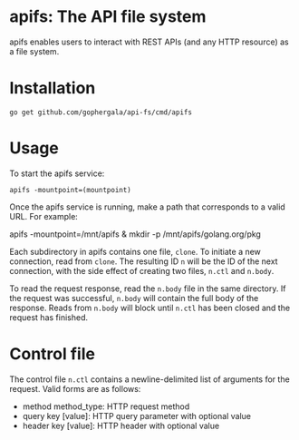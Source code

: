 # apifs: The API file system

apifs enables users to interact with REST APIs (and any HTTP resource) as a
file system.

# Installation

`go get github.com/gophergala/api-fs/cmd/apifs`

# Usage

To start the apifs service:

`apifs -mountpoint=(mountpoint)`

Once the apifs service is running, make a path that corresponds to a valid URL.
For example:

 apifs -mountpoint=/mnt/apifs &
 mkdir -p /mnt/apifs/golang.org/pkg

Each subdirectory in apifs contains one file, `clone`. To initiate a new 
connection, read from `clone`. The resulting ID `n` will be the ID of the next
connection, with the side effect of creating two files, `n.ctl` and `n.body`.

To read the request response, read the `n.body` file in the same directory. If
the request was successful, `n.body` will contain the full body of the
response. Reads from `n.body` will block until `n.ctl` has been closed and the
request has finished.

# Control file

The control file `n.ctl` contains a newline-delimited list of arguments for the
request. Valid forms are as follows:

* method method_type: HTTP request method
* query key [value]: HTTP query parameter with optional value
* header key [value]: HTTP header with optional value
